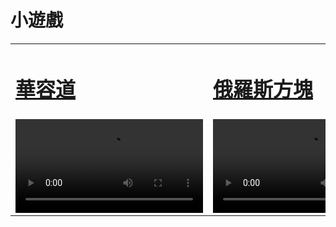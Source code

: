 <html lang="zh-Hant">

<head>
  <meta charset="UTF-8">
  <meta name="google-adsense-account" content="ca-pub-2700712381606881">
  <meta name="viewport" content="width=device-width, initial-scale=1.0"> 
  <title>小遊戲</title>
</head>

<body>
  <h1>小遊戲</h1>
  <table>
    <tr><td>
      <h1><a href="klotski-game/version5x5/index.html">華容道</a></h1>
    </td>
    <td>
      <h1><a href="Tetris-game-v1/index.html">俄羅斯方塊</a></h1>
    </td></tr>
    <tr><td>
      <video controls>
        <source src="videos/UUFC2409.MP4" type="video/mp4">
      </video>
    </td>
    <td>
      <video controls>
        <source src="videos/KHCN1273.MP4" type="video/mp4">
      </td>
    </tr>
  </table>
</body>

</html>
